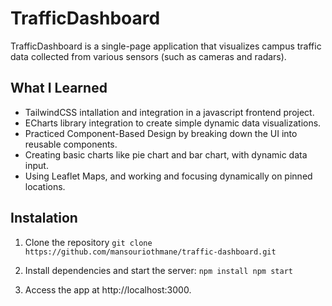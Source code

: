 # TrafficDashboard

TrafficDashboard is a single-page application that visualizes campus traffic data collected from various sensors (such as cameras and radars).

## What I Learned 
- TailwindCSS intallation and integration in a javascript frontend project.
- ECharts library integration to create simple dynamic data visualizations.
- Practiced Component-Based Design by breaking down the UI into reusable components.
- Creating basic charts like pie chart and bar chart, with dynamic data input.
- Using Leaflet Maps, and working and focusing dynamically on pinned locations.

## Instalation
1. Clone the repository
`git clone https://github.com/mansouriothmane/traffic-dashboard.git`

2. Install dependencies and start the server:
`npm install
npm start`

3. Access the app at http://localhost:3000.
